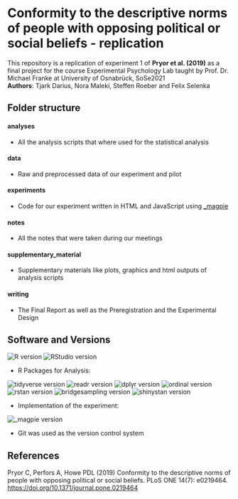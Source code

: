 # Conformity to the descriptive norms of people with opposing political or social beliefs - replication


This repository is a replication of experiment 1 of **Pryor et al. (2019)** as a final project for the course Experimental Psychology Lab taught by Prof. Dr. Michael Franke at University of Osnabrück, SoSe2021  
**Authors**: Tjark Darius, Nora Maleki, Steffen Roeber and Felix Selenka


## Folder structure
#### analyses
* All the analysis scripts that where used for the statistical analysis

#### data
* Raw and preprocessed data of our experiment and pilot

#### experiments
* Code for our experiment written in HTML and JavaScript using [_magpie](https://magpie-ea.github.io/magpie-site/ "_magpie Homepage")

#### notes
* All the notes that were taken during our meetings

#### supplementary_material
* Supplementary materials like plots, graphics and html outputs of analysis scripts

#### writing
* The Final Report as well as the Preregistration and the Experimental Design

## Software and Versions

![R version](https://img.shields.io/badge/R-4.0.3-brightgreen.svg)
![RStudio version](https://img.shields.io/badge/RStudio-1.4.1103-brightgreen.svg)

  * R Packages for Analysis:

  ![tidyverse version](https://img.shields.io/badge/tidyverse-1.3.0-yellow.svg)
  ![readr version](https://img.shields.io/badge/readr-1.4.0-yellow.svg)
  ![dplyr version](https://img.shields.io/badge/dplyr-1.0.3-yellow.svg)
  ![ordinal version](https://img.shields.io/badge/ordinal-2019.12.10-yellow.svg)
  ![rstan version](https://img.shields.io/badge/rstan-2.21.2-yellow.svg)
  ![bridgesampling version](https://img.shields.io/badge/bridgesampling-1.0.0-yellow.svg)
  ![shinystan version](https://img.shields.io/badge/shinystan-2.5.0-yellow.svg)

* Implementation of the experiment:

 ![_magpie version](https://img.shields.io/badge/_magpie-0.2.3-orange.svg)

* Git was used as the version control system

## References

Pryor C, Perfors A, Howe PDL (2019) Conformity to the descriptive norms of people with opposing political or social beliefs. PLoS ONE 14(7): e0219464. https://doi.org/10.1371/journal.pone.0219464
